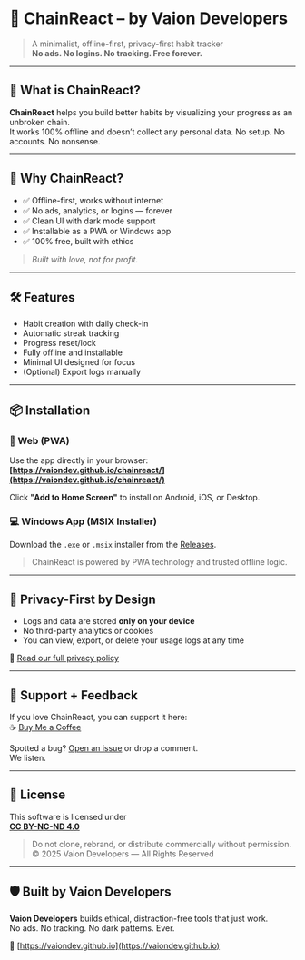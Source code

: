 # 🌿 ChainReact – by Vaion Developers

> A minimalist, offline-first, privacy-first habit tracker  
> **No ads. No logins. No tracking. Free forever.**

---

## 🚀 What is ChainReact?

**ChainReact** helps you build better habits by visualizing your progress as an unbroken chain.  
It works 100% offline and doesn’t collect any personal data. No setup. No accounts. No nonsense.

---

## 🧠 Why ChainReact?

- ✅ Offline-first, works without internet
- ✅ No ads, analytics, or logins — forever
- ✅ Clean UI with dark mode support
- ✅ Installable as a PWA or Windows app
- ✅ 100% free, built with ethics

> _Built with love, not for profit._

---

## 🛠 Features

- Habit creation with daily check-in
- Automatic streak tracking
- Progress reset/lock
- Fully offline and installable
- Minimal UI designed for focus
- (Optional) Export logs manually

---

## 📦 Installation

### 🔗 Web (PWA)
Use the app directly in your browser:  
**[https://vaiondev.github.io/chainreact/](https://vaiondev.github.io/chainreact/)**

Click **"Add to Home Screen"** to install on Android, iOS, or Desktop.

### 💻 Windows App (MSIX Installer)
Download the `.exe` or `.msix` installer from the [Releases](https://github.com/vaiondev/chainreact/releases).

> ChainReact is powered by PWA technology and trusted offline logic.

---

## 🔐 Privacy-First by Design

- Logs and data are stored **only on your device**
- No third-party analytics or cookies
- You can view, export, or delete your usage logs at any time

📄 [Read our full privacy policy](https://vaiondev.github.io/chainreact/privacy.html)

---

## 💬 Support + Feedback

If you love ChainReact, you can support it here:  
☕ [Buy Me a Coffee](buymeacoffee.com/vaiondevelopers)

Spotted a bug? [Open an issue](https://github.com/vaiondev/chainreact/issues) or drop a comment.  
We listen.

---

## 🧾 License

This software is licensed under  
**[CC BY-NC-ND 4.0](https://creativecommons.org/licenses/by-nc-nd/4.0/)**

> Do not clone, rebrand, or distribute commercially without permission.  
© 2025 Vaion Developers — All Rights Reserved

---

## 🛡 Built by Vaion Developers

**Vaion Developers** builds ethical, distraction-free tools that just work.  
No ads. No tracking. No dark patterns. Ever.

🔗 [https://vaiondev.github.io](https://vaiondev.github.io)

